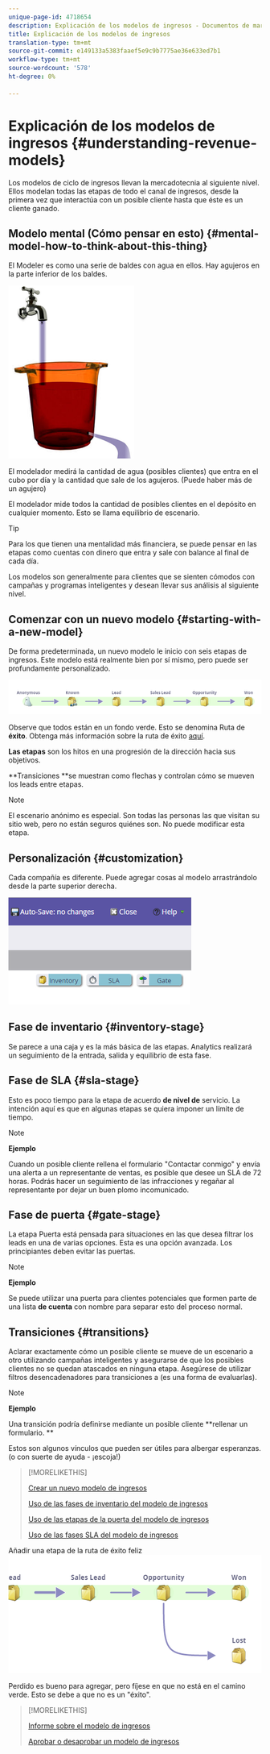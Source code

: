 ```yaml
---
unique-page-id: 4718654
description: Explicación de los modelos de ingresos - Documentos de marketing - Documentación del producto
title: Explicación de los modelos de ingresos
translation-type: tm+mt
source-git-commit: e149133a5383faaef5e9c9b7775ae36e633ed7b1
workflow-type: tm+mt
source-wordcount: '578'
ht-degree: 0%

---
```



# Explicación de los modelos de ingresos {#understanding-revenue-models}

Los modelos de ciclo de ingresos llevan la mercadotecnia al siguiente nivel. Ellos modelan todas las etapas de todo el canal de ingresos, desde la primera vez que interactúa con un posible cliente hasta que éste es un cliente ganado.

## Modelo mental (Cómo pensar en esto) {#mental-model-how-to-think-about-this-thing}

El Modeler es como una serie de baldes con agua en ellos. Hay agujeros en la parte inferior de los baldes.

![](assets/image2015-6-12-10-3a14-3a4.png)

El modelador medirá la cantidad de agua (posibles clientes) que entra en el cubo por día y la cantidad que sale de los agujeros. (Puede haber más de un agujero)

El modelador mide todos la cantidad de posibles clientes en el depósito en cualquier momento. Esto se llama equilibrio de escenario.

>[!TIP]
>
>Para los que tienen una mentalidad más financiera, se puede pensar en las etapas como cuentas con dinero que entra y sale con balance al final de cada día.

Los modelos son generalmente para clientes que se sienten cómodos con campañas y programas inteligentes y desean llevar sus análisis al siguiente nivel.

## Comenzar con un nuevo modelo {#starting-with-a-new-model}

De forma predeterminada, un nuevo modelo le inicio con seis etapas de ingresos. Este modelo está realmente bien por sí mismo, pero puede ser profundamente personalizado.

![](assets/image2015-6-12-9-3a43-3a11.png)

Observe que todos están en un fondo verde. Esto se denomina Ruta de **éxito**. Obtenga más información sobre la ruta de éxito [aquí](understanding-revenue-model-success-path.md).

**Las etapas** son los hitos en una progresión de la dirección hacia sus objetivos.

**Transiciones **se muestran como flechas y controlan cómo se mueven los leads entre etapas.

>[!NOTE]
>
>El escenario anónimo es especial. Son todas las personas las que visitan su sitio web, pero no están seguros quiénes son. No puede modificar esta etapa.

## Personalización {#customization}

Cada compañía es diferente. Puede agregar cosas al modelo arrastrándolo desde la parte superior derecha.

![](assets/image2015-6-12-9-3a45-3a36.png)

## Fase de inventario {#inventory-stage}

Se parece a una caja y es la más básica de las etapas. Analytics realizará un seguimiento de la entrada, salida y equilibrio de esta fase.

## Fase de SLA {#sla-stage}

Esto es poco tiempo para la etapa de acuerdo **de nivel de** servicio. La intención aquí es que en algunas etapas se quiera imponer un límite de tiempo.

>[!NOTE]
>
>**Ejemplo**
>
>Cuando un posible cliente rellena el formulario &quot;Contactar conmigo&quot; y envía una alerta a un representante de ventas, es posible que desee un SLA de 72 horas. Podrás hacer un seguimiento de las infracciones y regañar al representante por dejar un buen plomo incomunicado.

## Fase de puerta {#gate-stage}

La etapa Puerta está pensada para situaciones en las que desea filtrar los leads en una de varias opciones. Esta es una opción avanzada. Los principiantes deben evitar las puertas.

>[!NOTE]
>
>**Ejemplo**
>
>Se puede utilizar una puerta para clientes potenciales que formen parte de una lista **de cuenta** con nombre para separar esto del proceso normal.

## Transiciones {#transitions}

Aclarar exactamente cómo un posible cliente se mueve de un escenario a otro utilizando campañas inteligentes y asegurarse de que los posibles clientes no se quedan atascados en ninguna etapa. Asegúrese de utilizar filtros desencadenadores para transiciones a (es una forma de evaluarlas).

>[!NOTE]
>
>**Ejemplo**
>
>Una transición podría definirse mediante un posible cliente **rellenar un formulario. **

Estos son algunos vínculos que pueden ser útiles para albergar esperanzas. (o con suerte de ayuda - ¡escoja!)

>[!MORELIKETHIS]
>
>[Crear un nuevo modelo de ingresos](create-a-new-revenue-model.md)
>
>[Uso de las fases de inventario del modelo de ingresos](using-revenue-model-inventory-stages.md)
>
>[Uso de las etapas de la puerta del modelo de ingresos](using-revenue-model-gate-stages.md)
>
>[Uso de las fases SLA del modelo de ingresos](using-revenue-model-sla-stages.md)

Añadir una etapa de la ruta de éxito feliz   ![](assets/image2015-6-12-10-3a10-3a26.png)

Perdido es bueno para agregar, pero fíjese en que no está en el camino verde. Esto se debe a que no es un &quot;éxito&quot;.

>[!MORELIKETHIS]
>
>[Informe sobre el modelo de ingresos](report-on-your-revenue-model.md)
>
>[Aprobar o desaprobar un modelo de ingresos](approve-unapprove-a-revenue-model.md)

